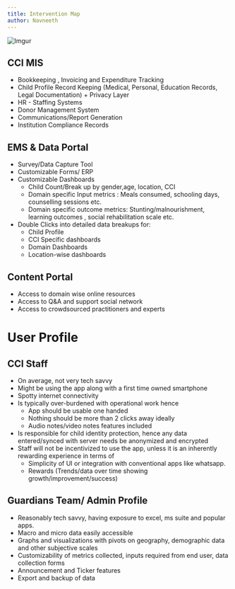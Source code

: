 ```yaml
---
title: Intervention Map
author: Navneeth
---
```


![Imgur](https://i.imgur.com/YVnia9k.png)





## CCI MIS

- Bookkeeping , Invoicing and Expenditure Tracking  
- Child Profile Record Keeping (Medical, Personal, Education Records, Legal Documentation) + Privacy Layer  
- HR - Staffing Systems  
- Donor Management System  
- Communications/Report Generation  
- Institution Compliance Records

## EMS & Data Portal
- Survey/Data Capture Tool
- Customizable Forms/ ERP
- Customizable Dashboards
	- Child Count/Break up by gender,age, location, CCI
	- Domain specific Input metrics : Meals consumed, schooling days, counselling sessions etc. 
	- Domain specific outcome metrics: Stunting/malnourishment, learning outcomes , social rehabilitation scale etc. 
- Double Clicks into detailed data breakups for: 
	- Child Profile
	- CCI Specific dashboards
	- Domain Dashboards
	- Location-wise dashboards

## Content Portal
- Access to domain wise online resources
- Access to Q&A and support social network
- Access to crowdsourced practitioners and experts 


# User Profile

## CCI Staff
- On average, not very tech savvy
- Might be using the app along with a first time owned smartphone
- Spotty internet connectivity
- Is typically over-burdened with operational work hence
	- App should be usable one handed 
	- Nothing should be more than 2 clicks away ideally
	- Audio notes/video notes features included
- Is responsible for child identity protection, hence any data entered/synced with server needs be anonymized and encrypted
- Staff will not be incentivized to use the app, unless it is an inherently rewarding experience in terms of 
	- Simplicity of UI or integration with conventional apps like whatsapp. 
	- Rewards (Trends/data over time showing growth/improvement/success) 
	

## Guardians Team/ Admin Profile
- Reasonably tech savvy, having exposure to excel, ms suite and popular apps. 
- Macro and micro data easily accessible
- Graphs and visualizations with pivots on geography, demographic data and other subjective scales
- Customizability of metrics collected, inputs required from end user, data collection forms 
- Announcement and Ticker features
- Export and backup of data